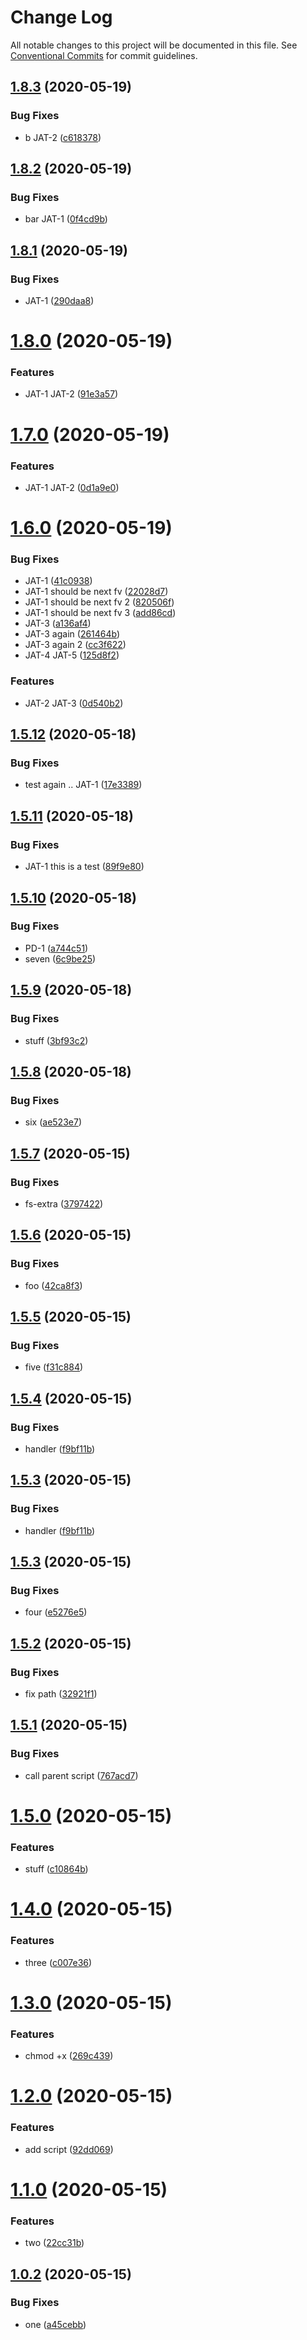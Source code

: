 # Change Log

All notable changes to this project will be documented in this file.
See [Conventional Commits](https://conventionalcommits.org) for commit guidelines.

## [1.8.3](https://github.com/pie-framework/mr-test/compare/@mr-test/foo@1.8.2...@mr-test/foo@1.8.3) (2020-05-19)


### Bug Fixes

* b JAT-2 ([c618378](https://github.com/pie-framework/mr-test/commit/c618378ef5cf00ab0e7b555b0b3d658129acde97))





## [1.8.2](https://github.com/pie-framework/mr-test/compare/@mr-test/foo@1.8.1...@mr-test/foo@1.8.2) (2020-05-19)


### Bug Fixes

* bar JAT-1 ([0f4cd9b](https://github.com/pie-framework/mr-test/commit/0f4cd9b82852388abe5d4ab5a3e8cd3cb4df1ff9))





## [1.8.1](https://github.com/pie-framework/mr-test/compare/@mr-test/foo@1.8.0...@mr-test/foo@1.8.1) (2020-05-19)


### Bug Fixes

* JAT-1 ([290daa8](https://github.com/pie-framework/mr-test/commit/290daa83c19374512322bac0d77acb6343df3f82))





# [1.8.0](https://github.com/pie-framework/mr-test/compare/@mr-test/foo@1.7.0...@mr-test/foo@1.8.0) (2020-05-19)


### Features

* JAT-1 JAT-2 ([91e3a57](https://github.com/pie-framework/mr-test/commit/91e3a57f32516b12793c9f6ad60c36418da1b305))





# [1.7.0](https://github.com/pie-framework/mr-test/compare/@mr-test/foo@1.6.0...@mr-test/foo@1.7.0) (2020-05-19)


### Features

* JAT-1 JAT-2 ([0d1a9e0](https://github.com/pie-framework/mr-test/commit/0d1a9e0850bde137fdda0392028d8b428d3ba7f6))





# [1.6.0](https://github.com/pie-framework/mr-test/compare/@mr-test/foo@1.5.12...@mr-test/foo@1.6.0) (2020-05-19)


### Bug Fixes

* JAT-1 ([41c0938](https://github.com/pie-framework/mr-test/commit/41c09382b827bbdd6982e750da2170cdf1444e61))
* JAT-1 should be next fv ([22028d7](https://github.com/pie-framework/mr-test/commit/22028d7c9e2f76fc478bae98b7f71f3c1f03b2cd))
* JAT-1 should be next fv 2 ([820506f](https://github.com/pie-framework/mr-test/commit/820506f3e3bcd9660282dd50f5ad64868c6fd967))
* JAT-1 should be next fv 3 ([add86cd](https://github.com/pie-framework/mr-test/commit/add86cd335e5b3f45af2795ce861fa0e947efbe1))
* JAT-3 ([a136af4](https://github.com/pie-framework/mr-test/commit/a136af4207444ab9d6094e2d165a7c96c8f7ec91))
* JAT-3 again ([261464b](https://github.com/pie-framework/mr-test/commit/261464b88c19f00a9afe6a6510a750e94d600e0b))
* JAT-3 again 2 ([cc3f622](https://github.com/pie-framework/mr-test/commit/cc3f622d723c22186715e1b9334a556fa7626806))
* JAT-4 JAT-5 ([125d8f2](https://github.com/pie-framework/mr-test/commit/125d8f283a94542efa92211bc3c3ca0cd253856d))


### Features

* JAT-2 JAT-3 ([0d540b2](https://github.com/pie-framework/mr-test/commit/0d540b24addb91dc5eccdcba83c22e1804ed3d01))





## [1.5.12](https://github.com/pie-framework/mr-test/compare/@mr-test/foo@1.5.11...@mr-test/foo@1.5.12) (2020-05-18)


### Bug Fixes

* test again .. JAT-1 ([17e3389](https://github.com/pie-framework/mr-test/commit/17e3389b50ff6984704b7d9233c9aa87d779ac6d))





## [1.5.11](https://github.com/pie-framework/mr-test/compare/@mr-test/foo@1.5.10...@mr-test/foo@1.5.11) (2020-05-18)


### Bug Fixes

* JAT-1 this is a test ([89f9e80](https://github.com/pie-framework/mr-test/commit/89f9e80dd6a7463b65266a7809bd86601bc11e94))





## [1.5.10](https://github.com/pie-framework/mr-test/compare/@mr-test/foo@1.5.9...@mr-test/foo@1.5.10) (2020-05-18)


### Bug Fixes

* PD-1 ([a744c51](https://github.com/pie-framework/mr-test/commit/a744c514af5424d027b9530facd513c5c23e55ea))
* seven ([6c9be25](https://github.com/pie-framework/mr-test/commit/6c9be25ab2ed7d00996d91230bc8366d48f23111))





## [1.5.9](https://github.com/pie-framework/mr-test/compare/@mr-test/foo@1.5.8...@mr-test/foo@1.5.9) (2020-05-18)


### Bug Fixes

* stuff ([3bf93c2](https://github.com/pie-framework/mr-test/commit/3bf93c2e462f6a8c9523e4cd0544db8ebd63b3e9))





## [1.5.8](https://github.com/pie-framework/mr-test/compare/@mr-test/foo@1.5.7...@mr-test/foo@1.5.8) (2020-05-18)


### Bug Fixes

* six ([ae523e7](https://github.com/pie-framework/mr-test/commit/ae523e7e8bdacbb9a9bd55e4098bce5499c4f4c5))





## [1.5.7](https://github.com/pie-framework/mr-test/compare/@mr-test/foo@1.5.6...@mr-test/foo@1.5.7) (2020-05-15)


### Bug Fixes

* fs-extra ([3797422](https://github.com/pie-framework/mr-test/commit/379742251ea90ee8cceeeee584d2dfe3aae5f27b))





## [1.5.6](https://github.com/pie-framework/mr-test/compare/@mr-test/foo@1.5.5...@mr-test/foo@1.5.6) (2020-05-15)


### Bug Fixes

* foo ([42ca8f3](https://github.com/pie-framework/mr-test/commit/42ca8f3dc80dc39a94abd421f8842c7104e2cdca))





## [1.5.5](https://github.com/pie-framework/mr-test/compare/@mr-test/foo@1.5.4...@mr-test/foo@1.5.5) (2020-05-15)


### Bug Fixes

* five ([f31c884](https://github.com/pie-framework/mr-test/commit/f31c884a78e8fdc296520d1e3783f9cc72f01cae))





## [1.5.4](https://github.com/pie-framework/mr-test/compare/@mr-test/foo@1.5.3...@mr-test/foo@1.5.4) (2020-05-15)


### Bug Fixes

* handler ([f9bf11b](https://github.com/pie-framework/mr-test/commit/f9bf11b16753832c27b62d92b7dacef0775a9165))





## [1.5.3](https://github.com/pie-framework/mr-test/compare/@mr-test/foo@1.5.3...@mr-test/foo@1.5.3) (2020-05-15)


### Bug Fixes

* handler ([f9bf11b](https://github.com/pie-framework/mr-test/commit/f9bf11b16753832c27b62d92b7dacef0775a9165))





## [1.5.3](https://github.com/pie-framework/mr-test/compare/@mr-test/foo@1.5.2...@mr-test/foo@1.5.3) (2020-05-15)


### Bug Fixes

* four ([e5276e5](https://github.com/pie-framework/mr-test/commit/e5276e5deef5a37de5020560a1596b605c92d83e))





## [1.5.2](https://github.com/pie-framework/mr-test/compare/@mr-test/foo@1.5.1...@mr-test/foo@1.5.2) (2020-05-15)


### Bug Fixes

* fix path ([32921f1](https://github.com/pie-framework/mr-test/commit/32921f14cfd5c8d339ed4fd8031d25dcd26c1aa8))





## [1.5.1](https://github.com/pie-framework/mr-test/compare/@mr-test/foo@1.5.0...@mr-test/foo@1.5.1) (2020-05-15)


### Bug Fixes

* call parent script ([767acd7](https://github.com/pie-framework/mr-test/commit/767acd78213b19b5cb802f9e2cf2c440c1bb629c))





# [1.5.0](https://github.com/pie-framework/mr-test/compare/@mr-test/foo@1.4.0...@mr-test/foo@1.5.0) (2020-05-15)


### Features

* stuff ([c10864b](https://github.com/pie-framework/mr-test/commit/c10864b00e73d4c363aaddf7b44e9f3c13798544))





# [1.4.0](https://github.com/pie-framework/mr-test/compare/@mr-test/foo@1.3.0...@mr-test/foo@1.4.0) (2020-05-15)


### Features

* three ([c007e36](https://github.com/pie-framework/mr-test/commit/c007e36027e08923899c583ca3c2d079937a6c2e))





# [1.3.0](https://github.com/pie-framework/mr-test/compare/@mr-test/foo@1.2.0...@mr-test/foo@1.3.0) (2020-05-15)


### Features

* chmod +x ([269c439](https://github.com/pie-framework/mr-test/commit/269c439563e6c7f4349bbcf411d609e5a0fb50ee))





# [1.2.0](https://github.com/pie-framework/mr-test/compare/@mr-test/foo@1.1.0...@mr-test/foo@1.2.0) (2020-05-15)


### Features

* add script ([92dd069](https://github.com/pie-framework/mr-test/commit/92dd069e6a04ffdf1f83018f83f4a4b4c39a2685))





# [1.1.0](https://github.com/pie-framework/mr-test/compare/@mr-test/foo@1.0.2...@mr-test/foo@1.1.0) (2020-05-15)


### Features

* two ([22cc31b](https://github.com/pie-framework/mr-test/commit/22cc31b4e84a0da2b49c8b04f99c9d1d1259a2c7))





## [1.0.2](https://github.com/pie-framework/mr-test/compare/@mr-test/foo@1.0.1...@mr-test/foo@1.0.2) (2020-05-15)


### Bug Fixes

* one ([a45cebb](https://github.com/pie-framework/mr-test/commit/a45cebba47920da11c350f9d691af7a700da125d))
